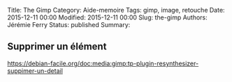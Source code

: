 Title: The Gimp
Category: Aide-memoire
Tags: gimp, image, retouche
Date: 2015-12-11 00:00
Modified: 2015-12-11 00:00
Slug: the-gimp
Authors: Jérémie Ferry
Status: published
Summary:

## Supprimer un élément

https://debian-facile.org/doc:media:gimp:tp-plugin-resynthesizer-suppimer-un-detail

